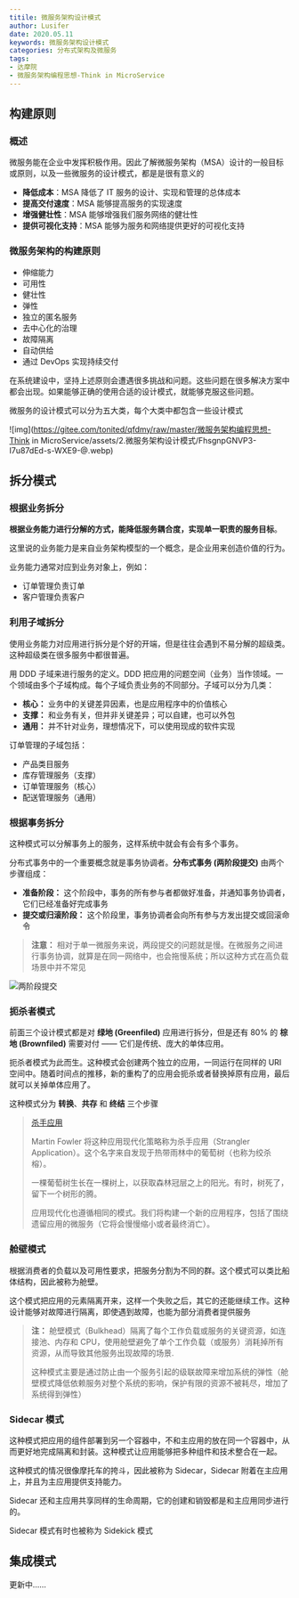 ```yaml
---
titile: 微服务架构设计模式
author: Lusifer
date: 2020.05.11
keywords: 微服务架构设计模式
categories: 分布式架构及微服务
tags: 
- 达摩院
- 微服务架构编程思想-Think in MicroService
---
```


## 构建原则

### 概述

微服务能在企业中发挥积极作用。因此了解微服务架构（MSA）设计的一般目标或原则，以及一些微服务的设计模式，都是是很有意义的

- **降低成本**：MSA 降低了 IT 服务的设计、实现和管理的总体成本
- **提高交付速度**：MSA 能够提高服务的实现速度
- **增强健壮性**：MSA 能够增强我们服务网络的健壮性
- **提供可视化支持**：MSA 能够为服务和网络提供更好的可视化支持

### 微服务架构的构建原则

- 伸缩能力
- 可用性
- 健壮性
- 弹性
- 独立的匿名服务
- 去中心化的治理
- 故障隔离
- 自动供给
- 通过 DevOps 实现持续交付

在系统建设中，坚持上述原则会遭遇很多挑战和问题。这些问题在很多解决方案中都会出现。如果能够正确的使用合适的设计模式，就能够克服这些问题。

微服务的设计模式可以分为五大类，每个大类中都包含一些设计模式

![img](https://gitee.com/tonited/qfdmy/raw/master/微服务架构编程思想-Think in MicroService/assets/2.微服务架构设计模式/FhsgnpGNVP3-I7u87dEd-s-WXE9-@.webp)



## 拆分模式

### 根据业务拆分

**根据业务能力进行分解的方式，能降低服务耦合度，实现单一职责的服务目标**。

这里说的业务能力是来自业务架构模型的一个概念，是企业用来创造价值的行为。

业务能力通常对应到业务对象上，例如：

- 订单管理负责订单
- 客户管理负责客户



### 利用子域拆分

使用业务能力对应用进行拆分是个好的开端，但是往往会遇到不易分解的超级类。这种超级类在很多服务中都很普遍。

用 DDD 子域来进行服务的定义。DDD 把应用的问题空间（业务）当作领域。一个领域由多个子域构成。每个子域负责业务的不同部分。子域可以分为几类：

- **核心：** 业务中的关键差异因素，也是应用程序中的价值核心
- **支撑：** 和业务有关，但并非关键差异；可以自建，也可以外包
- **通用：** 并不针对业务，理想情况下，可以使用现成的软件实现

订单管理的子域包括：

- 产品类目服务
- 库存管理服务（支撑）
- 订单管理服务（核心）
- 配送管理服务（通用）



### 根据事务拆分

这种模式可以分解事务上的服务，这样系统中就会有会有多个事务。

分布式事务中的一个重要概念就是事务协调者。**分布式事务 (两阶段提交)** 由两个步骤组成：

- **准备阶段：** 这个阶段中，事务的所有参与者都做好准备，并通知事务协调者，它们已经准备好完成事务
- **提交或归滚阶段：** 这个阶段里，事务协调者会向所有参与方发出提交或回滚命令

> **注意：** 相对于单一微服务来说，两段提交的问题就是慢。在微服务之间进行事务协调，就算是在同一网络中，也会拖慢系统；所以这种方式在高负载场景中并不常见

![两阶段提交](https://gitee.com/tonited/qfdmy/raw/master/%E5%BE%AE%E6%9C%8D%E5%8A%A1%E6%9E%B6%E6%9E%84%E7%BC%96%E7%A8%8B%E6%80%9D%E6%83%B3-Think%20in%20MicroService/assets/2.%E5%BE%AE%E6%9C%8D%E5%8A%A1%E6%9E%B6%E6%9E%84%E8%AE%BE%E8%AE%A1%E6%A8%A1%E5%BC%8F/3959874-a62eca24aae4a177.png)



### 扼杀者模式

前面三个设计模式都是对 **绿地 (Greenfiled)** 应用进行拆分，但是还有 80% 的 **棕地 (Brownfiled)** 需要对付 —— 它们是传统、庞大的单体应用。

扼杀者模式为此而生。这种模式会创建两个独立的应用，一同运行在同样的 URI 空间中。随着时间点的推移，新的重构了的应用会扼杀或者替换掉原有应用，最后就可以关掉单体应用了。

这种模式分为 **转换**、**共存** 和 **终结** 三个步骤

> [杀手应用](https://tonited.gitee.io/blog/2020/05/11/chong-gou-dan-ti-ying-yong-wei-wei-fu-wu/#toc-heading-1)
>
> Martin Fowler 将这种应用现代化策略称为杀手应用（Strangler Application）。这个名字来自发现于热带雨林中的葡萄树（也称为绞杀榕）。
>
> 一棵葡萄树生长在一棵树上，以获取森林冠层之上的阳光。有时，树死了，留下一个树形的腾。
>
> 应用现代化也遵循相同的模式。我们将构建一个新的应用程序，包括了围绕遗留应用的微服务（它将会慢慢缩小或者最终消亡）。



### 舱壁模式

根据消费者的负载以及可用性要求，把服务分割为不同的群。这个模式可以类比船体结构，因此被称为舱壁。

这个模式把应用的元素隔离开来，这样一个失败之后，其它的还能继续工作。这种设计能够对故障进行隔离，即使遇到故障，也能为部分消费者提供服务

> **注：** 舱壁模式（Bulkhead）隔离了每个工作负载或服务的关键资源，如连接池、内存和 
> CPU，使用舱壁避免了单个工作负载（或服务）消耗掉所有资源，从而导致其他服务出现故障的场景.
>
> 这种模式主要是通过防止由一个服务引起的级联故障来增加系统的弹性（舱壁模式降低依赖服务对整个系统的影响，保护有限的资源不被耗尽，增加了系统得到弹性）



### Sidecar 模式

这种模式把应用的组件部署到另一个容器中，不和主应用的放在同一个容器中，从而更好地完成隔离和封装。这种模式让应用能够把多种组件和技术整合在一起。

这种模式的情况很像摩托车的挎斗，因此被称为 Sidecar，Sidecar 附着在主应用上，并且为主应用提供支持能力。

Sidecar 还和主应用共享同样的生命周期，它的创建和销毁都是和主应用同步进行的。

Sidecar 模式有时也被称为 Sidekick 模式



## 集成模式

更新中……